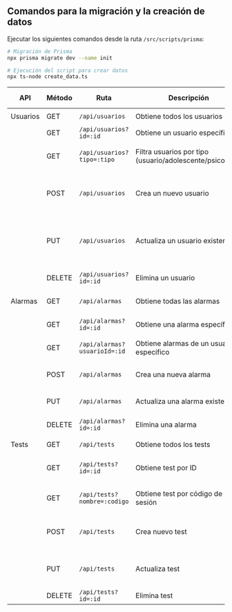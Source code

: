 ## Comandos para la migración y la creación de datos

Ejecutar los siguientes comandos desde la ruta `/src/scripts/prisma`:

```sh
# Migración de Prisma
npx prisma migrate dev --name init 

# Ejecución del script para crear datos
npx ts-node create_data.ts
```

| API       | Método | Ruta                      | Descripción                                       | Campos Requeridos                                                                 | Request Body Example                                                                 | Response Example                                                                 |
|-----------|--------|---------------------------|---------------------------------------------------|----------------------------------------------------------------------------------|-------------------------------------------------------------------------------------|---------------------------------------------------------------------------------|
| Usuarios  | GET    | `/api/usuarios`           | Obtiene todos los usuarios                       | -                                                                                | -                                                                                   | `[{id: 1, nombre: "Juan", ...}]`                                               |
|           | GET    | `/api/usuarios?id=:id`    | Obtiene un usuario específico                    | `id` (query param)                                                               | -                                                                                   | `{id: 1, nombre: "Juan", ...}`                                                 |
|           | GET    | `/api/usuarios?tipo=:tipo`| Filtra usuarios por tipo (usuario/adolescente/psicologo) | -                                                                                | -                                                                                   | `[{id: 2, nombre: "María", ..., adolecente: {...}}]`                           |
|           | POST   | `/api/usuarios`           | Crea un nuevo usuario                            | `email`, `password`, `nombre`, `cedula`, `fecha_nacimiento`, `tipoRegistro`      | `{tipoRegistro: "adolescente", usuarioData: {...}, tutorData: {...}}`               | `{id: 1, email: "user@test.com", ...}`                                         |
|           | PUT    | `/api/usuarios`           | Actualiza un usuario existente                   | `id` + campos a actualizar                                                       | `{id: 1, tipoRegistro: "psicologo", usuarioData: {...}, psicologoData: {...}}`      | `{...psicologo: {redes_sociales: [...]}}`                                      |
|           | DELETE | `/api/usuarios?id=:id`    | Elimina un usuario                               | `id` (query param)                                                               | -                                                                                   | `{message: "Usuario eliminado"}`                                               |
| Alarmas   | GET    | `/api/alarmas`            | Obtiene todas las alarmas                         | -                                     | -                                        | `[{id: 1, tipo: "emergencia", ...}]` |
|           | GET    | `/api/alarmas?id=:id`     | Obtiene una alarma específica                     | `id` (query param)                    | -                                        | `{id: 1, tipo: "emergencia", ...}`   |
|           | GET    | `/api/alarmas?usuarioId=:id` | Obtiene alarmas de un usuario específico        | `usuarioId` (query param)             | -                                        | `[{id: 1, tipo: "emergencia", ...}]` |
|           | POST   | `/api/alarmas`            | Crea una nueva alarma                             | `tipo`, `mensaje`                     | `{tipo: "emergencia", mensaje: "Ayuda"}` | `{id: 1, tipo: "emergencia", ...}`   |
|           | PUT    | `/api/alarmas`            | Actualiza una alarma existente                    | `id` + campos a actualizar            | `{id: 1, mensaje: "Nuevo mensaje"}`      | `{id: 1, tipo: "emergencia", ...}`   |
|           | DELETE | `/api/alarmas?id=:id`     | Elimina una alarma                                | `id` (query param)                    | -                                        | `{message: "Alarma eliminada"}`      |
| Tests     | GET    | `/api/tests`              | Obtiene todos los tests                          | -                                                                                | -                                                                                   | `[{id: 1, nombre: "SES123", ...}]`                                      |
|           | GET    | `/api/tests?id=:id`       | Obtiene test por ID                              | `id` (query param)                                                               | -                                                                                   | `{id: 1, nombre: "SES123", preguntas: [...], ...}`                      |
|           | GET    | `/api/tests?nombre=:codigo` | Obtiene test por código de sesión       | `nombre` (query param)                                                    | -                                                                                   | `{id: 1, nombre: "SES123", respuestas: [...], ...}`                     |
|           | POST   | `/api/tests`              | Crea nuevo test                                  | `id_psicologo` o `id_usuario`                                                    | ```json<br>{<br>  "id_psicologo": 2,<br>  "preguntas": [...]<br>}```               | `{id: 2, nombre: "SES456", ...}`                                       |
|           | PUT    | `/api/tests`              | Actualiza test                                   | `id`                                                                             | ```json<br>{<br>  "id": 1,<br>  "nombre": "SES123-UPDATED"<br>}```          | `{id: 1, nombre: "SES123-UPDATED", ...}`                              |
|           | DELETE | `/api/tests?id=:id`       | Elimina test                                     | `id` (query param)                                                               | -                                                                                   | `{message: "Test eliminado"}`                                                 |
